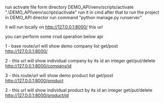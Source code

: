 run activate file form directory DEMO_API/venv/scripts/activate
".\DEMO_API\venv\scripts\activate" run it in cmd
after that to run the project in DEMO_API director run command "python manage.py runserver"

it will run locally on http://127.0.0.1:8000/ this url

you can perform some crud operation below api

1 - base route/url will show demo company list
get/post
http://127.0.0.1:8000/

2 - this url will show individual company by its id an integer
get/put/delete
http://127.0.0.1:8000/company/id 

3 - this route/url will show demo product list
get/post
http://127.0.0.1:8000/product

2 - this url will show individual product by its id an integer
get/put/delete
http://127.0.0.1:8000/product/id 



